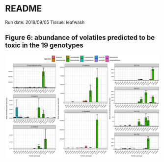 # README

Run date: 2018/09/05
Tissue: leafwash

## Figure 6: abundance of volatiles predicted to be toxic in the 19 genotypes 

!["Figure 6"](./Figure6.png)